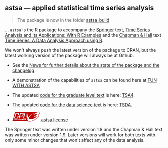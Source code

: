 ## astsa &mdash; applied statistical time series analysis



> The package is now in the folder [astsa_build](https://github.com/nickpoison/astsa/tree/master/astsa_build)

... `astsa` is the R package to accompany the [Springer](http://www.springer.com/us/book/9783319524511) text, [Time Series Analysis and Its Applications: With R Examples](http://www.stat.pitt.edu/stoffer/tsa4/)  and the [Chapman & Hall](https://www.routledge.com/Time-Series-A-Data-Analysis-Approach-Using-R/Shumway-Stoffer/p/book/9780367221096) text  [Time Series: A Data Analysis Approach using R](http://www.stat.pitt.edu/stoffer/tsda/). 


We won't always push the latest version of the package to CRAN, but the latest working version of the package will always be at Github.

* See the [News for further details about the state of the package and the changelog](https://github.com/nickpoison/astsa/blob/master/NEWS.md) .

* A demonstration of the capabilities of `astsa` can be found here at
[FUN WITH ASTSA](https://github.com/nickpoison/astsa/blob/master/fun_with_astsa/fun_with_astsa.md)


* The updated [code for the graduate level text](https://github.com/nickpoison/tsa4/blob/master/textRcode.md) is here: [TSA4](https://github.com/nickpoison/tsa4).

* The updated [code for the data science text](https://github.com/nickpoison/tsda/blob/master/Rcode.md) is here: [TSDA](https://github.com/nickpoison/tsda).


* [<img src="fun_with_astsa/figs/gplv3.png" alt="license"> astsa license](https://www.gnu.org/licenses/gpl-3.0.en.html)

The Springer text was written under version 1.8 and the Chapman & Hall text was written under version 1.9. Later versions will work for both texts with only some minor changes that won't affect any of the data analysis. 
